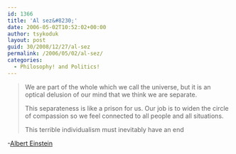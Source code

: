 ```yaml
---
id: 1366
title: 'Al sez&#8230;'
date: 2006-05-02T10:52:02+00:00
author: tsykoduk
layout: post
guid: 30/2008/12/27/al-sez
permalink: /2006/05/02/al-sez/
categories:
  - Philosophy! and Politics!
---
```

<blockquote>We are part of the whole which we call the universe, but it is an optical delusion of our mind that we think we are separate.

<p>This separateness is like a prison for us. Our job is to widen the circle of compassion so we feel connected to all people and all situations.</p>


<p>This terrible individualism must inevitably have an end</blockquote></p>


<p>-<a href="http://en.wikipedia.org/wiki/Albert_Einstein">Albert Einstein</a></p>